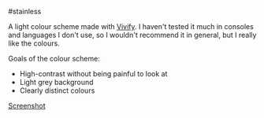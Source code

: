 #stainless

A light colour scheme made with [Vivify](http://bytefluent.com/vivify/). I haven't tested it much in consoles and languages I don't use, so I wouldn't recommend it in general, but I really like the colours.

Goals of the colour scheme:

- High-contrast without being painful to look at
- Light grey background
- Clearly distinct colours

[Screenshot](https://i.imgur.com/RIXFYCk.png)
